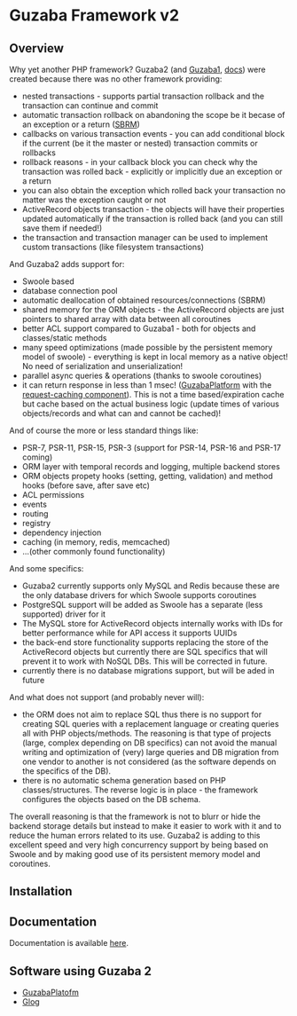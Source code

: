 # Guzaba Framework v2

## Overview

Why yet another PHP framework? Guzaba2 (and [Guzaba1](http://gitlab.guzaba.org/root/guzaba-framework-v0.7), [docs](http://gitlab.guzaba.org/root/guzaba-framework/-/wikis/home)) were created because there was no other framework providing:
- nested transactions - supports partial transaction rollback and the transaction can continue and commit
- automatic transaction rollback on abandoning the scope be it becase of an exception or a return ([SBRM](https://en.wikipedia.org/wiki/Resource_acquisition_is_initialization))
- callbacks on various transaction events - you can add conditional block if the current (be it the master or nested) transaction commits or rollbacks
- rollback reasons - in your callback block you can check why the transaction was rolled back - explicitly or implicitly due an exception or a return
- you can also obtain the exception which rolled back your transaction no matter was the exception caught or not
- ActiveRecord objects transaction - the objects will have their properties updated automatically if the transaction is rolled back (and you can still save them if needed!)
- the transaction and transaction manager can be used to implement custom transactions (like filesystem transactions)

And Guzaba2 adds support for: 
- Swoole based
- database connection pool
- automatic deallocation of obtained resources/connections (SBRM)
- shared memory for the ORM objects - the ActiveRecord objects are just pointers to shared array with data between all coroutines
- better ACL support compared to Guzaba1 - both for objects and classes/static methods
- many speed optimizations (made possible by the persistent memory model of swoole) - everything is kept in local memory as a native object! No need of serialization and unserialization!
- parallel async queries & operations (thanks to swoole coroutines)
- it can return response in less than 1 msec! ([GuzabaPlatform](https://github.com/AzonMedia/guzaba-platform) with the [request-caching component](https://github.com/AzonMedia/component-request-caching)). This is not a time based/expiration cache but cache based on the actual business logic (update times of various objects/records and what can and cannot be cached)!

And of course the more or less standard things like:
- PSR-7, PSR-11, PSR-15, PSR-3 (support for PSR-14, PSR-16 and PSR-17 coming)
- ORM layer with temporal records and logging, multiple backend stores
- ORM objects propety hooks (setting, getting, validation) and method hooks (before save, after save etc)
- ACL permissions
- events
- routing
- registry
- dependency injection
- caching (in memory, redis, memcached)
- ...(other commonly found functionality)

And some specifics:
- Guzaba2 currently supports only MySQL and Redis because these are the only database drivers for which Swoole supports coroutines
- PostgreSQL support will be added as Swoole has a separate (less supported) driver for it
- The MySQL store for ActiveRecord objects internally works with IDs for better performance while for API access it supports UUIDs
- the back-end store functionality supports replacing the store of the ActiveRecord objects but currently there are SQL specifics that will prevent it to work with NoSQL DBs. This will be corrected in future.
- currently there is no database migrations support, but will be aded in future

And what does not support (and probably never will):
- the ORM does not aim to replace SQL thus there is no support for creating SQL queries with a replacement language or creating queries all with PHP objects/methods.
The reasoning is that type of projects (large, complex depending on DB specifics) can not avoid the manual writing and optimization of (very) large queries 
and DB migration from one vendor to another is not considered (as the software depends on the specifics of the DB).
- there is no automatic schema generation based on PHP classes/structures. The reverse logic is in place - the framework configures the objects based on the DB schema.

The overall reasoning is that the framework is not to blurr or hide the backend storage details but instead to make it easier to work with it and to reduce the human errors related to its use.
Guzaba2 is adding to this excellent speed and very high concurrency support by being based on Swoole and by making good use of its persistent memory model and coroutines.


## Installation

## Documentation

Documentation is available [here](https://github.com/AzonMedia/guzaba2-docs).

## Software using Guzaba 2

- [GuzabaPlatofm](https://github.com/AzonMedia/guzaba-platform)
- [Glog](https://github.com/AzonMedia/glog)